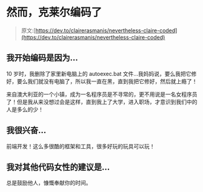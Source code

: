 # 然而，克莱尔编码了

> 原文:[https://dev.to/clairerasmanis/nevertheless-claire-coded](https://dev.to/clairerasmanis/nevertheless-claire-coded)

## 我开始编码是因为...

10 岁时，我删除了家里新电脑上的 autoexec.bat 文件...我妈妈说，要么我把它修好，要么我们就没有电脑了，所以我一直在黑，直到我把它修好，然后就上瘾了！

来自澳大利亚的一个小镇，成为一名程序员是不寻常的，更不用说是一名女程序员了！但是我从来没想过会是这样，直到我上了大学，进入职场，才意识到我们中的人是多么的少！

## 我很兴奋...

前端开发！这么多很酷的框架和工具，很多好玩的玩具可以玩！

## 我对其他代码女性的建议是...

总是鼓励他人，慷慨奉献你的时间。